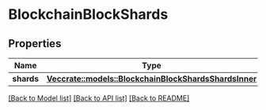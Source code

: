 # BlockchainBlockShards

## Properties

Name | Type | Description | Notes
------------ | ------------- | ------------- | -------------
**shards** | [**Vec<crate::models::BlockchainBlockShardsShardsInner>**](BlockchainBlockShards_shards_inner.md) |  | 

[[Back to Model list]](../README.md#documentation-for-models) [[Back to API list]](../README.md#documentation-for-api-endpoints) [[Back to README]](../README.md)


